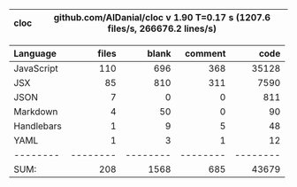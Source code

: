 cloc|github.com/AlDanial/cloc v 1.90  T=0.17 s (1207.6 files/s, 266676.2 lines/s)
--- | ---

Language|files|blank|comment|code
:-------|-------:|-------:|-------:|-------:
JavaScript|110|696|368|35128
JSX|85|810|311|7590
JSON|7|0|0|811
Markdown|4|50|0|90
Handlebars|1|9|5|48
YAML|1|3|1|12
--------|--------|--------|--------|--------
SUM:|208|1568|685|43679
